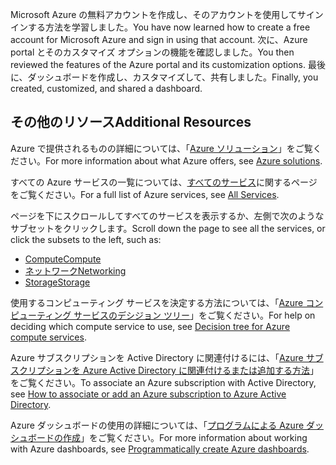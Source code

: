 <span data-ttu-id="f3b9f-101">Microsoft Azure の無料アカウントを作成し、そのアカウントを使用してサインインする方法を学習しました。</span><span class="sxs-lookup"><span data-stu-id="f3b9f-101">You have now learned how to create a free account for Microsoft Azure and sign in using that account.</span></span> <span data-ttu-id="f3b9f-102">次に、Azure portal とそのカスタマイズ オプションの機能を確認しました。</span><span class="sxs-lookup"><span data-stu-id="f3b9f-102">You then reviewed the features of the Azure portal and its customization options.</span></span> <span data-ttu-id="f3b9f-103">最後に、ダッシュボードを作成し、カスタマイズして、共有しました。</span><span class="sxs-lookup"><span data-stu-id="f3b9f-103">Finally, you created, customized, and shared a dashboard.</span></span>

## <a name="additional-resources"></a><span data-ttu-id="f3b9f-104">その他のリソース</span><span class="sxs-lookup"><span data-stu-id="f3b9f-104">Additional Resources</span></span>

<span data-ttu-id="f3b9f-105">Azure で提供されるものの詳細については、「[Azure ソリューション](https://azure.microsoft.com/solutions/)」をご覧ください。</span><span class="sxs-lookup"><span data-stu-id="f3b9f-105">For more information about what Azure offers, see [Azure solutions](https://azure.microsoft.com/solutions/).</span></span>

<span data-ttu-id="f3b9f-106">すべての Azure サービスの一覧については、[すべてのサービス](https://docs.microsoft.com/azure/#pivot=products&panel=all)に関するページをご覧ください。</span><span class="sxs-lookup"><span data-stu-id="f3b9f-106">For a full list of Azure services, see [All Services](https://docs.microsoft.com/azure/#pivot=products&panel=all).</span></span>

<span data-ttu-id="f3b9f-107">ページを下にスクロールしてすべてのサービスを表示するか、左側で次のようなサブセットをクリックします。</span><span class="sxs-lookup"><span data-stu-id="f3b9f-107">Scroll down the page to see all the services, or click the subsets to the left, such as:</span></span>

* [<span data-ttu-id="f3b9f-108">Compute</span><span class="sxs-lookup"><span data-stu-id="f3b9f-108">Compute</span></span>](https://docs.microsoft.com/azure/#pivot=products&panel=Compute)
* [<span data-ttu-id="f3b9f-109">ネットワーク</span><span class="sxs-lookup"><span data-stu-id="f3b9f-109">Networking</span></span>](https://docs.microsoft.com/azure/#pivot=products&panel=network)
* [<span data-ttu-id="f3b9f-110">Storage</span><span class="sxs-lookup"><span data-stu-id="f3b9f-110">Storage</span></span>](https://docs.microsoft.com/azure/#pivot=products&panel=storage)

<span data-ttu-id="f3b9f-111">使用するコンピューティング サービスを決定する方法については、「[Azure コンピューティング サービスのデシジョン ツリー](https://docs.microsoft.com/azure/architecture/guide/technology-choices/compute-decision-tree)」をご覧ください。</span><span class="sxs-lookup"><span data-stu-id="f3b9f-111">For help on deciding which compute service to use, see [Decision tree for Azure compute services](https://docs.microsoft.com/azure/architecture/guide/technology-choices/compute-decision-tree).</span></span>

<span data-ttu-id="f3b9f-112">Azure サブスクリプションを Active Directory に関連付けるには、「[Azure サブスクリプションを Azure Active Directory に関連付けるまたは追加する方法](https://docs.microsoft.com/azure/active-directory/fundamentals/active-directory-how-subscriptions-associated-directory)」をご覧ください。</span><span class="sxs-lookup"><span data-stu-id="f3b9f-112">To associate an Azure subscription with Active Directory, see [How to associate or add an Azure subscription to Azure Active Directory](https://docs.microsoft.com/azure/active-directory/fundamentals/active-directory-how-subscriptions-associated-directory).</span></span>

<span data-ttu-id="f3b9f-113">Azure ダッシュボードの使用の詳細については、「[プログラムによる Azure ダッシュボードの作成](https://docs.microsoft.com/en-us/azure/azure-portal/azure-portal-dashboards-create-programmatically)」をご覧ください。</span><span class="sxs-lookup"><span data-stu-id="f3b9f-113">For more information about working with Azure dashboards, see [Programmatically create Azure dashboards](https://docs.microsoft.com/en-us/azure/azure-portal/azure-portal-dashboards-create-programmatically).</span></span>